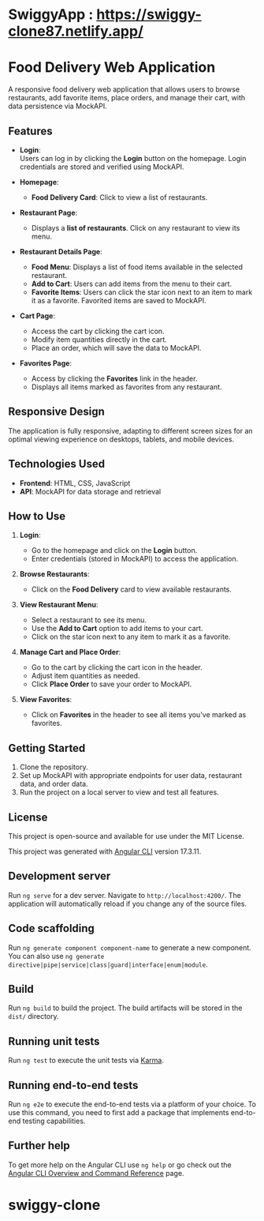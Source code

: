 # SwiggyApp  : https://swiggy-clone87.netlify.app/


# Food Delivery Web Application

A responsive food delivery web application that allows users to browse restaurants, add favorite items, place orders, and manage their cart, with data persistence via MockAPI.

## Features

- **Login**:  
  Users can log in by clicking the **Login** button on the homepage. Login credentials are stored and verified using MockAPI.

- **Homepage**:
  - **Food Delivery Card**: Click to view a list of restaurants.
  
- **Restaurant Page**:
  - Displays a **list of restaurants**. Click on any restaurant to view its menu.

- **Restaurant Details Page**:
  - **Food Menu**: Displays a list of food items available in the selected restaurant.
  - **Add to Cart**: Users can add items from the menu to their cart.
  - **Favorite Items**: Users can click the star icon next to an item to mark it as a favorite. Favorited items are saved to MockAPI.

- **Cart Page**:
  - Access the cart by clicking the cart icon.
  - Modify item quantities directly in the cart.
  - Place an order, which will save the data to MockAPI.

- **Favorites Page**:
  - Access by clicking the **Favorites** link in the header.
  - Displays all items marked as favorites from any restaurant.

## Responsive Design

The application is fully responsive, adapting to different screen sizes for an optimal viewing experience on desktops, tablets, and mobile devices.

## Technologies Used

- **Frontend**: HTML, CSS, JavaScript
- **API**: MockAPI for data storage and retrieval

## How to Use

1. **Login**:
   - Go to the homepage and click on the **Login** button.
   - Enter credentials (stored in MockAPI) to access the application.

2. **Browse Restaurants**:
   - Click on the **Food Delivery** card to view available restaurants.

3. **View Restaurant Menu**:
   - Select a restaurant to see its menu.
   - Use the **Add to Cart** option to add items to your cart.
   - Click on the star icon next to any item to mark it as a favorite.

4. **Manage Cart and Place Order**:
   - Go to the cart by clicking the cart icon in the header.
   - Adjust item quantities as needed.
   - Click **Place Order** to save your order to MockAPI.

5. **View Favorites**:
   - Click on **Favorites** in the header to see all items you've marked as favorites.

## Getting Started

1. Clone the repository.
2. Set up MockAPI with appropriate endpoints for user data, restaurant data, and order data.
3. Run the project on a local server to view and test all features.

## License

This project is open-source and available for use under the MIT License.






This project was generated with [Angular CLI](https://github.com/angular/angular-cli) version 17.3.11.

## Development server

Run `ng serve` for a dev server. Navigate to `http://localhost:4200/`. The application will automatically reload if you change any of the source files.

## Code scaffolding

Run `ng generate component component-name` to generate a new component. You can also use `ng generate directive|pipe|service|class|guard|interface|enum|module`.

## Build

Run `ng build` to build the project. The build artifacts will be stored in the `dist/` directory.

## Running unit tests

Run `ng test` to execute the unit tests via [Karma](https://karma-runner.github.io).

## Running end-to-end tests

Run `ng e2e` to execute the end-to-end tests via a platform of your choice. To use this command, you need to first add a package that implements end-to-end testing capabilities.

## Further help

To get more help on the Angular CLI use `ng help` or go check out the [Angular CLI Overview and Command Reference](https://angular.io/cli) page.
# swiggy-clone
